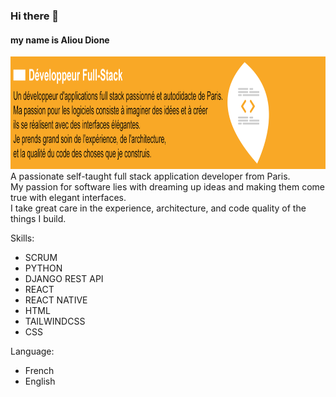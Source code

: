 ### Hi there 👋
#### my name is Aliou Dione
<a href="(https://github.com/Alioudione12/Alioudione12)">
    <img src="goo.png" alt="Logo" width="1000" height="180">
  </a>
A passionate self-taught full stack application developer from Paris.<br>
My passion for software lies with dreaming up ideas and making them come true with elegant interfaces.<br>
I take great care in the experience, architecture, and code quality of the things I build.

Skills:
- SCRUM
- PYTHON
- DJANGO REST API
- REACT
- REACT NATIVE
- HTML
- TAILWINDCSS
- CSS

Language:
- French
- English






